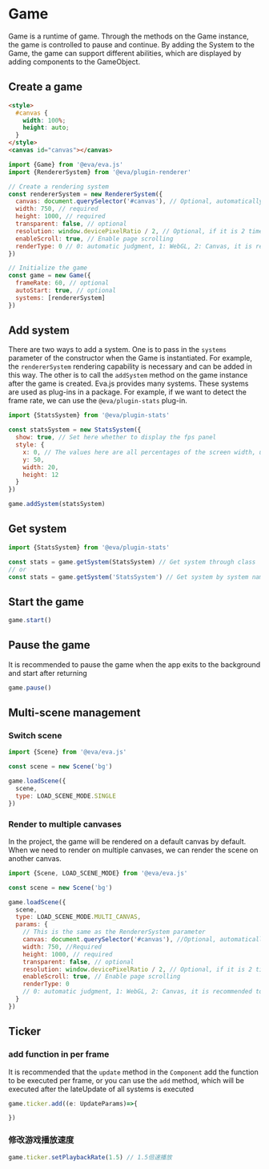 # Game

Game is a runtime of game. Through the methods on the Game instance, the game is controlled to pause and continue. By adding the System to the Game, the game can support different abilities, which are displayed by adding components to the GameObject.

## Create a game

```html
<style>
  #canvas {
    width: 100%;
    height: auto;
  }
</style>
<canvas id="canvas"></canvas>
```

```js
import {Game} from '@eva/eva.js'
import {RendererSystem} from '@eva/plugin-renderer'

// Create a rendering system
const rendererSystem = new RendererSystem({
  canvas: document.querySelector('#canvas'), // Optional, automatically generate canvas and hang on game.canvas
  width: 750, // required
  height: 1000, // required
  transparent: false, // optional
  resolution: window.devicePixelRatio / 2, // Optional, if it is 2 times the image design, it can be divided by 2
  enableScroll: true, // Enable page scrolling
  renderType: 0 // 0: automatic judgment, 1: WebGL, 2: Canvas, it is recommended to use Canvas below android6.1 ios9, business judgment is required.
})

// Initialize the game
const game = new Game({
  frameRate: 60, // optional
  autoStart: true, // optional
  systems: [rendererSystem]
})
```

## Add system

There are two ways to add a system. One is to pass in the `systems` parameter of the constructor when the Game is instantiated. For example, the `rendererSystem` rendering capability is necessary and can be added in this way. The other is to call the `addSystem` method on the game instance after the game is created. Eva.js provides many systems. These systems are used as plug-ins in a package. For example, if we want to detect the frame rate, we can use the `@eva/plugin-stats` plug-in.

```js
import {StatsSystem} from '@eva/plugin-stats'

const statsSystem = new StatsSystem({
  show: true, // Set here whether to display the fps panel
  style: {
    x: 0, // The values ​​here are all percentages of the screen width, unit vw
    y: 50,
    width: 20,
    height: 12
  }
})

game.addSystem(statsSystem)
```

## Get system

```ts
import {StatsSystem} from '@eva/plugin-stats'

const stats = game.getSystem(StatsSystem) // Get system through class
// or
const stats = game.getSystem('StatsSystem') // Get system by system name
```

## Start the game

```js
game.start()
```

## Pause the game

It is recommended to pause the game when the app exits to the background and start after returning

```ts
game.pause()
```

## Multi-scene management

### Switch scene

```js
import {Scene} from '@eva/eva.js'

const scene = new Scene('bg')

game.loadScene({
  scene,
  type: LOAD_SCENE_MODE.SINGLE
})
```

### Render to multiple canvases

In the project, the game will be rendered on a default canvas by default. When we need to render on multiple canvases, we can render the scene on another canvas.

```js
import {Scene, LOAD_SCENE_MODE} from '@eva/eva.js'

const scene = new Scene('bg')

game.loadScene({
  scene,
  type: LOAD_SCENE_MODE.MULTI_CANVAS,
  params: {
    // This is the same as the RendererSystem parameter
    canvas: document.querySelector('#canvas'), //Optional, automatically generate canvas and hang on game.canvas
    width: 750, //Required
    height: 1000, // required
    transparent: false, // optional
    resolution: window.devicePixelRatio / 2, // Optional, if it is 2 times the image design, it can be divided by 2
    enableScroll: true, // Enable page scrolling
    renderType: 0
    // 0: automatic judgment, 1: WebGL, 2: Canvas, it is recommended to use Canvas under android6.1 ios9, business judgment is required.
  }
})
```

## Ticker
### add function in per frame
It is recommended that the `update` method in the `Component` add the function to be executed per frame, or you can use the `add` method, which will be executed after the lateUpdate of all systems is executed

```js
game.ticker.add((e: UpdateParams)=>{

})
```

### 修改游戏播放速度
```js
game.ticker.setPlaybackRate(1.5) // 1.5倍速播放
```

<br/>
<br/>
<br/>
<br/>
<br/>